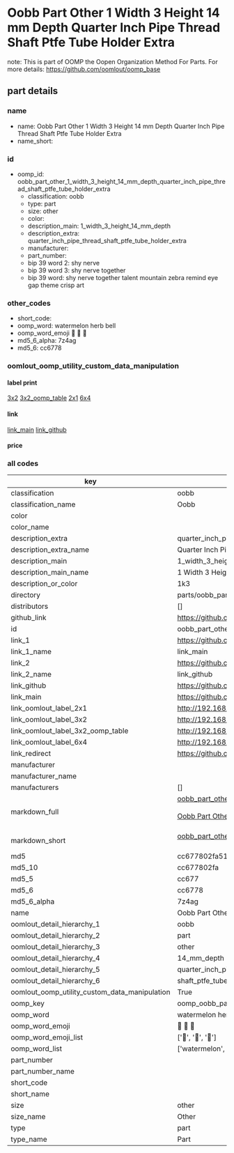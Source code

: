 # Oobb Part Other 1 Width 3 Height 14 mm Depth Quarter Inch Pipe Thread Shaft Ptfe Tube Holder Extra  

note: This is part of OOMP the Oopen Organization Method For Parts. For more details: https://github.com/oomlout/oomp_base

##  part details
  







### name
* name: Oobb Part Other 1 Width 3 Height 14 mm Depth Quarter Inch Pipe Thread Shaft Ptfe Tube Holder Extra
* name_short: 
### id
* oomp_id: oobb_part_other_1_width_3_height_14_mm_depth_quarter_inch_pipe_thread_shaft_ptfe_tube_holder_extra
  * classification: oobb
  * type: part
  * size: other
  * color: 
  * description_main: 1_width_3_height_14_mm_depth
  * description_extra: quarter_inch_pipe_thread_shaft_ptfe_tube_holder_extra
  * manufacturer: 
  * part_number: 
  * bip 39 word 2: shy nerve
  * bip 39 word 3: shy nerve together
  * bip 39 word: shy nerve together talent mountain zebra remind eye gap theme crisp art

### other_codes
* short_code: 
* oomp_word: watermelon herb bell
* oomp_word_emoji :watermelon: :herb: :bell:
* md5_6_alpha: 7z4ag
* md5_6: cc6778






### oomlout_oomp_utility_custom_data_manipulation
#### label print
[3x2](http://192.168.1.245:1112/?label=oomp%207z4ag)
[3x2_oomp_table](http://192.168.1.108:1112/?label=oomp%207z4ag)
[2x1](http://192.168.1.242:1112/?label=oomp%207z4ag)
[6x4](http://192.168.1.55:1112/?label=oomp%207z4ag)    

#### link

[link_main](https://github.com/oomlout/oomlout_oomp_version_1_messy/tree/main/parts/oobb_part_other_1_width_3_height_14_mm_depth_quarter_inch_pipe_thread_shaft_ptfe_tube_holder_extra) [link_github](https://github.com/oomlout/oomlout_oomp_version_1_messy/tree/main/parts/oobb_part_other_1_width_3_height_14_mm_depth_quarter_inch_pipe_thread_shaft_ptfe_tube_holder_extra)                             

#### price







### all codes 
| key | value |  
| --- | --- |  
| classification | oobb |  
| classification_name | Oobb |  
| color |  |  
| color_name |  |  
| description_extra | quarter_inch_pipe_thread_shaft_ptfe_tube_holder_extra |  
| description_extra_name | Quarter Inch Pipe Thread Shaft Ptfe Tube Holder Extra |  
| description_main | 1_width_3_height_14_mm_depth |  
| description_main_name | 1 Width 3 Height 14 mm Depth |  
| description_or_color | 1k3 |  
| directory | parts/oobb_part_other_1_width_3_height_14_mm_depth_quarter_inch_pipe_thread_shaft_ptfe_tube_holder_extra |  
| distributors | [] |  
| github_link | https://github.com/oomlout/oomlout_oomp_part_src/tree/main/parts/oobb_part_other_1_width_3_height_14_mm_depth_quarter_inch_pipe_thread_shaft_ptfe_tube_holder_extra |  
| id | oobb_part_other_1_width_3_height_14_mm_depth_quarter_inch_pipe_thread_shaft_ptfe_tube_holder_extra |  
| link_1 | https://github.com/oomlout/oomlout_oomp_version_1_messy/tree/main/parts/oobb_part_other_1_width_3_height_14_mm_depth_quarter_inch_pipe_thread_shaft_ptfe_tube_holder_extra |  
| link_1_name | link_main |  
| link_2 | https://github.com/oomlout/oomlout_oomp_version_1_messy/tree/main/parts/oobb_part_other_1_width_3_height_14_mm_depth_quarter_inch_pipe_thread_shaft_ptfe_tube_holder_extra |  
| link_2_name | link_github |  
| link_github | https://github.com/oomlout/oomlout_oomp_version_1_messy/tree/main/parts/oobb_part_other_1_width_3_height_14_mm_depth_quarter_inch_pipe_thread_shaft_ptfe_tube_holder_extra |  
| link_main | https://github.com/oomlout/oomlout_oomp_version_1_messy/tree/main/parts/oobb_part_other_1_width_3_height_14_mm_depth_quarter_inch_pipe_thread_shaft_ptfe_tube_holder_extra |  
| link_oomlout_label_2x1 | http://192.168.1.242:1112/?label=oomp%207z4ag |  
| link_oomlout_label_3x2 | http://192.168.1.245:1112/?label=oomp%207z4ag |  
| link_oomlout_label_3x2_oomp_table | http://192.168.1.108:1112/?label=oomp%207z4ag |  
| link_oomlout_label_6x4 | http://192.168.1.55:1112/?label=oomp%207z4ag |  
| link_redirect | https://github.com/oomlout/oomlout_oomp_version_1_messy/tree/main/parts/oobb_part_other_1_width_3_height_14_mm_depth_quarter_inch_pipe_thread_shaft_ptfe_tube_holder_extra |  
| manufacturer |  |  
| manufacturer_name |  |  
| manufacturers | [] |  
| markdown_full | [oobb_part_other_1_width_3_height_14_mm_depth_quarter_inch_pipe_thread_shaft_ptfe_tube_holder_extra](none)<br>[](none)<br>[Oobb Part Other 1 Width 3 Height 14 Mm Depth Quarter Inch Pipe Thread Shaft Ptfe Tube Holder Extra](none)<br><br> |  
| markdown_short | [oobb_part_other_1_width_3_height_14_mm_depth_quarter_inch_pipe_thread_shaft_ptfe_tube_holder_extra](none)<br><br> |  
| md5 | cc677802fa5136bbfe484dd7c7651e3c |  
| md5_10 | cc677802fa |  
| md5_5 | cc677 |  
| md5_6 | cc6778 |  
| md5_6_alpha | 7z4ag |  
| name | Oobb Part Other 1 Width 3 Height 14 mm Depth Quarter Inch Pipe Thread Shaft Ptfe Tube Holder Extra |  
| oomlout_detail_hierarchy_1 | oobb |  
| oomlout_detail_hierarchy_2 | part |  
| oomlout_detail_hierarchy_3 | other |  
| oomlout_detail_hierarchy_4 | 14_mm_depth |  
| oomlout_detail_hierarchy_5 | quarter_inch_pipe_thread |  
| oomlout_detail_hierarchy_6 | shaft_ptfe_tube_holder_extra |  
| oomlout_oomp_utility_custom_data_manipulation | True |  
| oomp_key | oomp_oobb_part_other_1_width_3_height_14_mm_depth_quarter_inch_pipe_thread_shaft_ptfe_tube_holder_extra |  
| oomp_word | watermelon herb bell |  
| oomp_word_emoji | :watermelon: :herb: :bell: |  
| oomp_word_emoji_list | [':watermelon:', ':herb:', ':bell:'] |  
| oomp_word_list | ['watermelon', 'herb', 'bell'] |  
| part_number |  |  
| part_number_name |  |  
| short_code |  |  
| short_name |  |  
| size | other |  
| size_name | Other |  
| type | part |  
| type_name | Part |  
